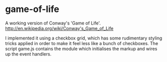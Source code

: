 game-of-life
============

A working version of Conway's 'Game of Life'. http://en.wikipedia.org/wiki/Conway's_Game_of_Life 

I implemented it using a checkbox grid, which has some rudimentary styling tricks applied in order to make it feel less like a bunch of checkboxes. The script game.js contains the module which initialises the markup and wires up the event handlers.

